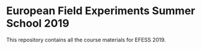 # European Field Experiments Summer School 2019

This repository contains all the course materials for EFESS 2019.